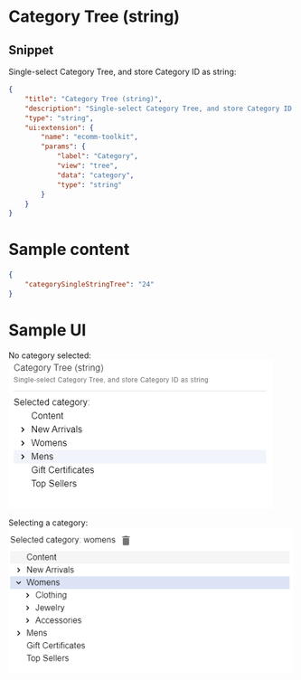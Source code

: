 # Category Tree (string)

## Snippet

Single-select Category Tree, and store Category ID as string:

```json
{
	"title": "Category Tree (string)",
	"description": "Single-select Category Tree, and store Category ID as string",
	"type": "string",
	"ui:extension": {
		"name": "ecomm-toolkit",
		"params": {
			"label": "Category",
			"view": "tree",
			"data": "category",
			"type": "string"
		}
	}
}
```

# Sample content

```json
{
	"categorySingleStringTree": "24"
}
```

# Sample UI

No category selected:
![Sample UI](../../media/category-tree-string.png)

Selecting a category:
![Sample UI](../../media/category-tree-string2.png)
